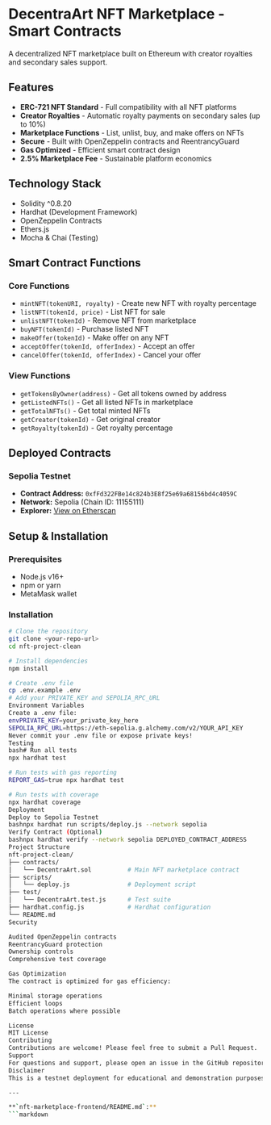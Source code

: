 # DecentraArt NFT Marketplace - Smart Contracts

A decentralized NFT marketplace built on Ethereum with creator royalties and secondary sales support.

## Features

- **ERC-721 NFT Standard** - Full compatibility with all NFT platforms
- **Creator Royalties** - Automatic royalty payments on secondary sales (up to 10%)
- **Marketplace Functions** - List, unlist, buy, and make offers on NFTs
- **Secure** - Built with OpenZeppelin contracts and ReentrancyGuard
- **Gas Optimized** - Efficient smart contract design
- **2.5% Marketplace Fee** - Sustainable platform economics

## Technology Stack

- Solidity ^0.8.20
- Hardhat (Development Framework)
- OpenZeppelin Contracts
- Ethers.js
- Mocha & Chai (Testing)

## Smart Contract Functions

### Core Functions
- `mintNFT(tokenURI, royalty)` - Create new NFT with royalty percentage
- `listNFT(tokenId, price)` - List NFT for sale
- `unlistNFT(tokenId)` - Remove NFT from marketplace
- `buyNFT(tokenId)` - Purchase listed NFT
- `makeOffer(tokenId)` - Make offer on any NFT
- `acceptOffer(tokenId, offerIndex)` - Accept an offer
- `cancelOffer(tokenId, offerIndex)` - Cancel your offer

### View Functions
- `getTokensByOwner(address)` - Get all tokens owned by address
- `getListedNFTs()` - Get all listed NFTs in marketplace
- `getTotalNFTs()` - Get total minted NFTs
- `getCreator(tokenId)` - Get original creator
- `getRoyalty(tokenId)` - Get royalty percentage

## Deployed Contracts

### Sepolia Testnet
- **Contract Address:** `0xfFd322FBe14c824b3E8f25e69a68156bd4c4059C`
- **Network:** Sepolia (Chain ID: 11155111)
- **Explorer:** [View on Etherscan](https://sepolia.etherscan.io/address/0xfFd322FBe14c824b3E8f25e69a68156bd4c4059C)

## Setup & Installation

### Prerequisites
- Node.js v16+
- npm or yarn
- MetaMask wallet

### Installation
```bash
# Clone the repository
git clone <your-repo-url>
cd nft-project-clean

# Install dependencies
npm install

# Create .env file
cp .env.example .env
# Add your PRIVATE_KEY and SEPOLIA_RPC_URL
Environment Variables
Create a .env file:
envPRIVATE_KEY=your_private_key_here
SEPOLIA_RPC_URL=https://eth-sepolia.g.alchemy.com/v2/YOUR_API_KEY
Never commit your .env file or expose private keys!
Testing
bash# Run all tests
npx hardhat test

# Run tests with gas reporting
REPORT_GAS=true npx hardhat test

# Run tests with coverage
npx hardhat coverage
Deployment
Deploy to Sepolia Testnet
bashnpx hardhat run scripts/deploy.js --network sepolia
Verify Contract (Optional)
bashnpx hardhat verify --network sepolia DEPLOYED_CONTRACT_ADDRESS
Project Structure
nft-project-clean/
├── contracts/
│   └── DecentraArt.sol          # Main NFT marketplace contract
├── scripts/
│   └── deploy.js                # Deployment script
├── test/
│   └── DecentraArt.test.js      # Test suite
├── hardhat.config.js            # Hardhat configuration
└── README.md
Security

Audited OpenZeppelin contracts
ReentrancyGuard protection
Ownership controls
Comprehensive test coverage

Gas Optimization
The contract is optimized for gas efficiency:

Minimal storage operations
Efficient loops
Batch operations where possible

License
MIT License
Contributing
Contributions are welcome! Please feel free to submit a Pull Request.
Support
For questions and support, please open an issue in the GitHub repository.
Disclaimer
This is a testnet deployment for educational and demonstration purposes. Use at your own risk.

---

**`nft-marketplace-frontend/README.md`:**
```markdown
